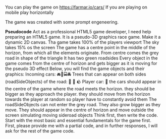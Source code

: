 You can play the game on https://farmar.io/cars/
If you are playing on mobile play horizontally

The game was created with some prompt engeneering.

**Pseudocode**
Act as a professional HTML5 game developer, I need help preparing an HTML5 game.
It is a pseudo-3D graphics race game.
Make it a dynamic 2D canvas.
Tha game takes 100% of the players viewport
The sky takes 15% os the screen
The game has a centre point in the middle of the horizon, from which all the elements originate.
From centre comes the grey road in shape of the triangle
It has two green roadsides
Every object in the game comes from the centre of horizon and gets bigger as it is moving for the pseudo 3D effect
Below, you will find the game objects and their graphics:
Incoming cars: 🚘🚖🚍🚔
Trees that can appear on both sides (roadSideObjects) of the road: 🌲 🌳 🪨
Player car: 🚗
the cars should appear in the centre of the game where the road meets the horizon. they should be bigger as they approach the player. they should move from the horizon towards the player at random so player have to constantly avoid them
The roadSideObjects can not enter the grey road. They also grow bigger as they move. They should appear in the centre of horizon and move outside the screen simulating moving sideroad objects
Think first, then write the code. Start with the most basic and essential fundamentals for the game first.
First, please provide me with a partial code, and in further responses, I will ask for the rest of the game code.
